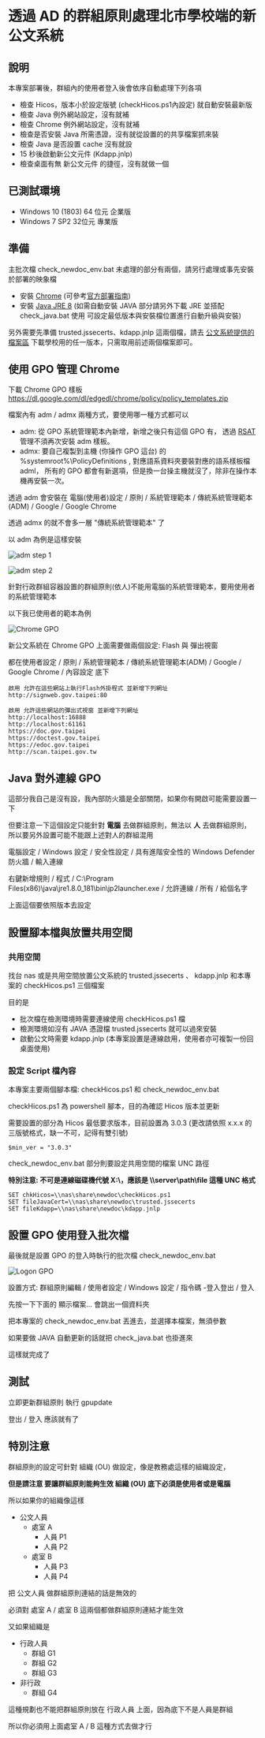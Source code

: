 # 透過 AD 的群組原則處理北市學校端的新公文系統

## 說明

本專案部署後，群組內的使用者登入後會依序自動處理下列各項

- 檢查 Hicos，版本小於設定版號 (checkHicos.ps1內設定) 就自動安裝最新版
- 檢查 Java 例外網站設定，沒有就補
- 檢查 Chrome 例外網站設定，沒有就補
- 檢查是否安裝 Java 所需憑證，沒有就從設置的的共享檔案抓來裝
- 檢查 Java 是否設置 cache 沒有就設
- 15 秒後啟動新公文元件 (Kdapp.jnlp)
- 檢查桌面有無 新公文元件 的捷徑，沒有就做一個

## 已測試環境

* Windows 10 (1803) 64 位元 企業版
* Windows 7 SP2 32位元 專業版

## 準備

主批次檔 check_newdoc_env.bat 未處理的部分有兩個，請另行處理或事先安裝於部署的映象檔

* 安裝 [Chrome](https://www.google.com.tw/chrome/) (可參考[官方部署指南](https://support.google.com/chrome/a/answer/3115278?hl=zh-Hant))
* 安裝 [Java JRE 8](https://java.com) (如需自動安裝 JAVA 部分請另外下載 JRE 並搭配 check_java.bat 使用 可設定最低版本與安裝檔位置進行自動升級與安裝)

另外需要先準備 trusted.jssecerts、kdapp.jnlp 這兩個檔，請去 [公文系統提供的檔案區](https://sites.google.com/view/newdoc/school/%E6%AA%94%E6%A1%88%E4%B8%8B%E8%BC%89%E8%88%87%E7%92%B0%E5%A2%83%E8%A8%AD%E5%AE%9A) 下載學校用的任一版本，只需取用前述兩個檔案即可。

## 使用 GPO 管理 Chrome

下載 Chrome GPO 樣板 https://dl.google.com/dl/edgedl/chrome/policy/policy_templates.zip

檔案內有 adm / admx 兩種方式，要使用哪一種方式都可以

* adm: 從 GPO 系統管理範本內新增，新增之後只有這個 GPO 有， 透過 [RSAT](https://support.microsoft.com/zh-tw/help/2693643/remote-server-administration-tools-rsat-for-windows-operating-systems) 管理不須再次安裝 adm 樣板。
* admx: 要自己複製到主機 (你操作 GPO 這台) 的 %systemroot%\PolicyDefinitions , 對應語系資料夾要裝對應的語系樣板檔 adml， 所有的 GPO 都會有新選項，但是換一台操主機就沒了，除非在操作本機再安裝一次。

透過 adm 會安裝在 電腦(使用者)設定 / 原則 / 系統管理範本 / 傳統系統管理範本(ADM) / Google / Google Chrome

透過 admx 的就不會多一層 "傳統系統管理範本" 了

以 adm 為例是這樣安裝

![adm step 1](https://i.imgur.com/mOvAXqk.png)

![adm step 2](https://i.imgur.com/4whI85M.png)

針對行政群組容器設置的群組原則(依人)不能用電腦的系統管理範本，要用使用者的系統管理範本

以下我已使用者的範本為例

![Chrome GPO](https://i.imgur.com/GZzIMbM.png)

新公文系統在 Chrome GPO 上面需要做兩個設定: Flash 與 彈出視窗

都在使用者設定 / 原則 / 系統管理範本 / 傳統系統管理範本(ADM) / Google / Google Chrome / 內容設定 底下

```
啟用 允許在這些網站上執行Flash外掛程式 並新增下列網址
http://signweb.gov.taipei:80
```
```
啟用 允許這些網站的彈出式視窗 並新增下列網址
http://localhost:16888
http://localhost:61161
https://doc.gov.taipei
https://doctest.gov.taipei
https://edoc.gov.taipei
http://scan.taipei.gov.tw 
```

## Java 對外連線 GPO

這部分我自己是沒有設，我內部防火牆是全部關閉，如果你有開啟可能需要設置一下

但要注意一下這個設定只能針對 **電腦** 去做群組原則，無法以 **人** 去做群組原則，所以要另外設置可能不能跟上述對人的群組混用

電腦設定 / Windows 設定 / 安全性設定 / 具有進階安全性的 Windows Defender 防火牆 / 輸入連線

右鍵新增規則 / 程式 / C:\Program Files(x86)\java\jre1.8.0_181\bin\jp2launcher.exe / 允許連線 / 所有 / 給個名字

上面這個要依照版本去設定

## 設置腳本檔與放置共用空間

### 共用空間

找台 nas 或是共用空間放置公文系統的 trusted.jssecerts 、 kdapp.jnlp 和本專案的 checkHicos.ps1 三個檔案

目的是

* 批次檔在檢測環境時需要連線使用 checkHicos.ps1 檔
* 檢測環境如沒有 JAVA 憑證檔 trusted.jssecerts 就可以過來安裝
* 啟動公文時需要 kdapp.jnlp (本專案設置是連線啟用，使用者亦可複製一份回桌面使用)

### 設定 Script  檔內容

本專案主要兩個腳本檔: checkHicos.ps1 和 check_newdoc_env.bat 

checkHicos.ps1 為 powershell 腳本，目的為確認 Hicos 版本並更新

需要設置的部分為 Hicos 最低要求版本，目前設置為 3.0.3 (更改請依照 x.x.x 的三版號格式，缺一不可，記得有雙引號)

```
$min_ver = "3.0.3"
```

check_newdoc_env.bat 部分則要設定共用空間的檔案 UNC 路徑 

**特別注意: 不可是連線磁碟機代號 X:\，應該是 \\\server\path\file 這種 UNC 格式**

```
SET chkHicos=\\nas\share\newdoc\checkHicos.ps1
SET fileJavaCert=\\nas\share\newdoc\trusted.jssecerts
SET fileKdapp=\\nas\share\newdoc\kdapp.jnlp
```

## 設置 GPO 使用登入批次檔

最後就是設置 GPO 的登入時執行的批次檔 check_newdoc_env.bat

![Logon GPO](https://i.imgur.com/Tl1LBu9.png)

設置方式: 群組原則編輯 / 使用者設定 / Windows 設定 / 指令碼 -登入登出 / 登入

先按一下下面的 顯示檔案... 會跳出一個資料夾

把本專案的 check_newdoc_env.bat 丟進去，並選擇本檔案，無須參數

如果要做 JAVA 自動更新的話就把 check_java.bat 也掛進來

這樣就完成了

## 測試

立即更新群組原則 執行 gpupdate

登出 / 登入 應該就有了

## 特別注意

群組原則的設定可針對 組織 (OU) 做設定，像是教務處這樣的組織設定，

**但是請注意 要讓群組原則能夠生效 組織 (OU) 底下必須是使用者或是電腦**

所以如果你的組織像這樣

* 公文人員
  * 處室 A
    * 人員 P1
    * 人員 P2
  * 處室 B
    * 人員 P3
    * 人員 P4

把 公文人員 做群組原則連結的話是無效的

必須對 處室 A / 處室 B 這兩個都做群組原則連結才能生效

又如果組織是

- 行政人員
  - 群組 G1
  - 群組 G2
  - 群組 G3
- 非行政
  - 群組  G4

這種規劃也不能把群組原則放在 行政人員 上面，因為底下不是人員是群組

所以你必須用上面處室 A / B 這種方式去做才行